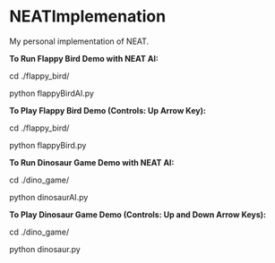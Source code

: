 # NEATImplemenation
My personal implementation of NEAT.


**To Run Flappy Bird Demo with NEAT AI:** 

cd ./flappy_bird/ 

python flappyBirdAI.py 



**To Play Flappy Bird Demo (Controls: Up Arrow Key):** 

cd ./flappy_bird/ 

python flappyBird.py 



**To Run Dinosaur Game Demo with NEAT AI:**

cd ./dino_game/

python dinosaurAI.py



**To Play Dinosaur Game Demo (Controls: Up and Down Arrow Keys):**

cd ./dino_game/

python dinosaur.py
